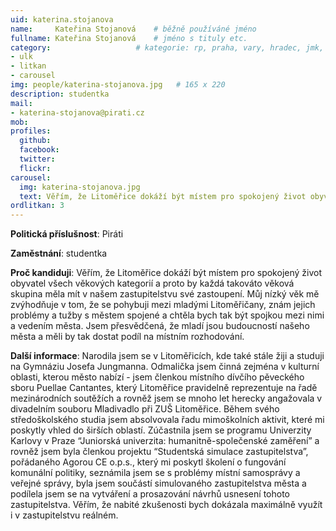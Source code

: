 ```yaml
---
uid: katerina.stojanova
name:     Kateřina Stojanová  	# běžně používáné jméno
fullname: Kateřina Stojanová  	# jméno s tituly etc.
category:                 	# kategorie: rp, praha, vary, hradec, jmk, senat
- ulk
- litkan
- carousel
img: people/katerina-stojanova.jpg   # 165 x 220
description: studentka
mail:
- katerina-stojanova@pirati.cz
mob:			  
profiles:
  github:                 
  facebook: 		  
  twitter: 		  
  flickr:     		
carousel:
  img: katerina-stojanova.jpg
  text: Věřím, že Litoměřice dokáží být místem pro spokojený život obyvatel všech věkových kategorií a proto by každá takováto věková skupina měla mít v našem zastupitelstvu své zastoupení. Můj nízký věk mě zvýhodňuje v tom, že se pohybuji mezi mladými Litoměřičany, znám jejich problémy a tužby s městem spojené a chtěla bych tak být spojkou mezi nimi a vedením města. Jsem přesvědčená, že mladí jsou budoucností našeho města a měli by tak dostat podíl na místním rozhodování. 
ordlitkan: 3
---
```

**Politická příslušnost**: Piráti
 
**Zaměstnání**: studentka
 
**Proč kandiduji**: Věřím, že Litoměřice dokáží být místem pro spokojený život obyvatel všech věkových kategorií a proto by každá takováto věková skupina měla mít v našem zastupitelstvu své zastoupení. Můj nízký věk mě zvýhodňuje v tom, že se pohybuji mezi mladými Litoměřičany, znám jejich problémy a tužby s městem spojené a chtěla bych tak být spojkou mezi nimi a vedením města. Jsem přesvědčená, že mladí jsou budoucností našeho města a měli by tak dostat podíl na místním rozhodování. 
 
**Další informace**: Narodila jsem se v Litoměřicích, kde také stále žiji a studuji na Gymnáziu Josefa Jungmanna. Odmalička jsem činná zejména v kulturní oblasti, kterou město nabízí - jsem členkou místního dívčího pěveckého sboru Puellae Cantantes, který Litoměřice pravidelně reprezentuje na řadě mezinárodních soutěžích a rovněž jsem se mnoho let herecky angažovala v divadelním souboru Mladivadlo při ZUŠ Litoměřice. Během svého středoškolského studia jsem absolvovala řadu mimoškolních aktivit, které mi poskytly vhled do širších oblastí. Zúčastnila  jsem se programu Univerzity Karlovy v Praze “Juniorská univerzita: humanitně-společenské zaměření” a rovněž jsem byla členkou projektu “Studentská simulace zastupitelstva”, pořádaného Agorou CE o.p.s., který mi poskytl školení o fungování komunální politiky, seznámila jsem se s problémy místní samosprávy a veřejné správy, byla jsem součástí simulovaného zastupitelstva města a podílela jsem se na vytváření a prosazování návrhů usnesení tohoto zastupitelstva. Věřím, že nabité zkušenosti bych dokázala maximálně využít i v zastupitelstvu reálném. 


